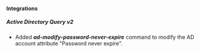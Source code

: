 
#### Integrations
##### Active Directory Query v2
- Added ***ad-modify-password-never-expire*** command to modify the AD account attribute "Password never expire".

